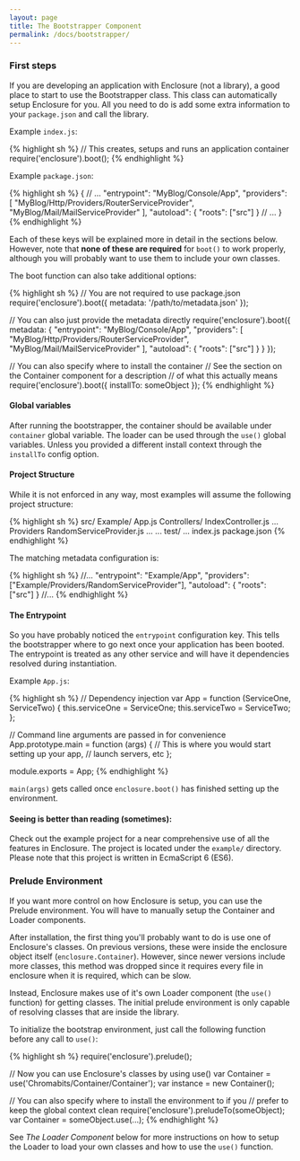 ```yaml
---
layout: page
title: The Bootstrapper Component
permalink: /docs/bootstrapper/
---
```


### First steps

If you are developing an application with Enclosure (not a library), a good place to start to use the Bootstrapper class. This class can automatically setup Enclosure for you. All you need to do is add some extra information to your `package.json` and call the library. 

Example `index.js`:

{% highlight sh %}
// This creates, setups and runs an application container
require('enclosure').boot();
{% endhighlight %}

Example `package.json`:

{% highlight sh %}
{
    // ...
    "entrypoint": "MyBlog/Console/App",
    "providers": [
        "MyBlog/Http/Providers/RouterServiceProvider",
        "MyBlog/Mail/MailServiceProvider"
    ],
    "autoload": {
        "roots": ["src"]
    }
    // ...
}
{% endhighlight %}

Each of these keys will be explained more in detail in the sections below. However, note that **none of these are required** for `boot()` to work properly, although you will probably want to use them to include your own classes.

The boot function can also take additional options:

{% highlight sh %}
// You are not required to use package.json
require('enclosure').boot({
    metadata: '/path/to/metadata.json'
});

// You can also just provide the metadata directly
require('enclosure').boot({
    metadata: {
        "entrypoint": "MyBlog/Console/App",
        "providers": [
            "MyBlog/Http/Providers/RouterServiceProvider",
            "MyBlog/Mail/MailServiceProvider"
        ],
        "autoload": {
            "roots": ["src"]
        }
    }
});

// You can also specify where to install the container
// See the section on the Container component for a description
// of what this actually means
require('enclosure').boot({
    installTo: someObject
});
{% endhighlight %}

#### Global variables

After running the bootstrapper, the container should be available under `container` global variable. The loader can be used through the `use()` global variables. Unless you provided a different install context through the `installTo` config option.

#### Project Structure

While it is not enforced in any way, most examples will assume the following project structure:

{% highlight sh %}
src/
    Example/
        App.js
        Controllers/
            IndexController.js
            ...
        Providers
            RandomServiceProvider.js
            ...
        ...
test/
    ...
index.js
package.json
{% endhighlight %}

The matching metadata configuration is:

{% highlight sh %}
//...
"entrypoint": "Example/App",
"providers": ["Example/Providers/RandomServiceProvider"],
"autoload": {
    "roots": ["src"]
}
//...
{% endhighlight %}

#### The Entrypoint

So you have probably noticed the `entrypoint` configuration key. This tells the bootstrapper where to go next once your application has been booted. The entrypoint is treated as any other service and will have it dependencies resolved during instantiation.

Example `App.js`:

{% highlight sh %}
// Dependency injection
var App = function (ServiceOne, ServiceTwo) {
    this.serviceOne = ServiceOne;
    this.serviceTwo = ServiceTwo;
};

// Command line arguments are passed in for convenience
App.prototype.main = function (args) {
    // This is where you would start setting up your app,
    // launch servers, etc
};

module.exports = App;
{% endhighlight %}

`main(args)` gets called once `enclosure.boot()` has finished setting up the environment.

#### Seeing is better than reading (sometimes):

Check out the example project for a near comprehensive use of all the features in Enclosure. The project is located under the `example/` directory. Please note that this project is written in EcmaScript 6 (ES6).

### Prelude Environment

If you want more control on how Enclosure is setup, you can use the Prelude environment. You will have to manually setup the Container and Loader components.

After installation, the first thing you'll probably want to do is use one of Enclosure's classes. On previous versions, these were inside the enclosure object itself (`enclosure.Container`). However, since newer versions include more classes, this method was dropped since it requires every file in enclosure when it is required, which can be slow.

Instead, Enclosure makes use of it's own Loader component (the `use()` function) for getting classes. The initial prelude environment is only capable of resolving classes that are inside the library. 

To initialize the bootstrap environment, just call the following function before any call to `use()`:

{% highlight sh %}
require('enclosure').prelude();

// Now you can use Enclosure's classes by using use()
var Container = use('Chromabits/Container/Container');
var instance = new Container();

// You can also specify where to install the environment to if you 
// prefer to keep the global context clean
require('enclosure').preludeTo(someObject);
var Container = someObject.use(...);
{% endhighlight %}

See _The Loader Component_ below for more instructions on how to setup the Loader to load your own classes and how to use the `use()` function.
